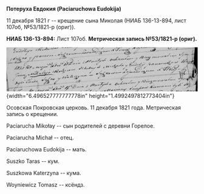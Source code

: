 **Потеруха Евдокия (Paciaruchowa Eudokija)**

11 декабря 1821 г -- крещение сына Миколая (НИАБ 136-13-894, лист 107об,
№53/1821-р (ориг)).

**НИАБ 136-13-894:** Лист 107об. **Метрическая запись №53/1821-р
(ориг).**

![](./media/32fd80e4bd1a8bca7bba8d05d28e5df699d4053a.png){width="6.496527777777778in"
height="1.4992497812773404in"}

Осовская Покровская церковь. 11 декабря 1821 года. Метрическая запись о
крещении.

Paciarucha Mikołay -- сын родителей с деревни Горелое.

Paciarucha Michał -- отец.

Paciaruchowa Eudokija -- мать.

Suszko Taras -- кум.

Suszkowa Katerzyna -- кума.

Woyniewicz Tomasz -- ксёндз.
